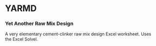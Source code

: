 # YARMD
### Yet Another Raw Mix Design
A very elementary cement-clinker raw mix design Excel worksheet.
Uses the Excel Solvel.
